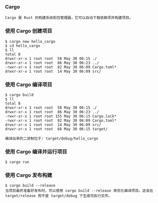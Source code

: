 ### Cargo
    Cargo 是 Rust 的构建系统和包管理器，它可以自动下载依赖项并构建项目。
### 使用 Cargo 创建项目
    $ cargo new hello_cargo
    $ cd hello_cargo
    $ ll
    total 8
    drwxr-xr-x 1 root root  58 May 30 06:15 ./
    drwxr-xr-x 1 root root  86 May 30 06:23 ../
    -rwxr-xr-x 1 root root  82 May 30 06:09 Cargo.toml*
    drwxr-xr-x 1 root root  14 May 30 06:09 src/
### 使用 Cargo 编译项目
    $ cargo build
    $ ll
    total 8
    drwxr-xr-x 1 root root  58 May 30 06:15 ./
    drwxr-xr-x 1 root root  86 May 30 06:23 ../
    -rwxr-xr-x 1 root root 155 May 30 06:15 Cargo.lock*
    -rwxr-xr-x 1 root root  82 May 30 06:09 Cargo.toml*
    drwxr-xr-x 1 root root  14 May 30 06:09 src/
    drwxr-xr-x 1 root root  66 May 30 06:15 target/

    编译出来的二进制位于: target/debug/hello_cargo

### 使用 Cargo 编译并运行项目
    $ cargo run

### 使用 Cargo 发布构建
    $ cargo build --release
    当项目最终准备好发布时，可以使用 cargo build --release 来优化编译项目。这会在 target/release 而不是 target/debug 下生成可执行文件。